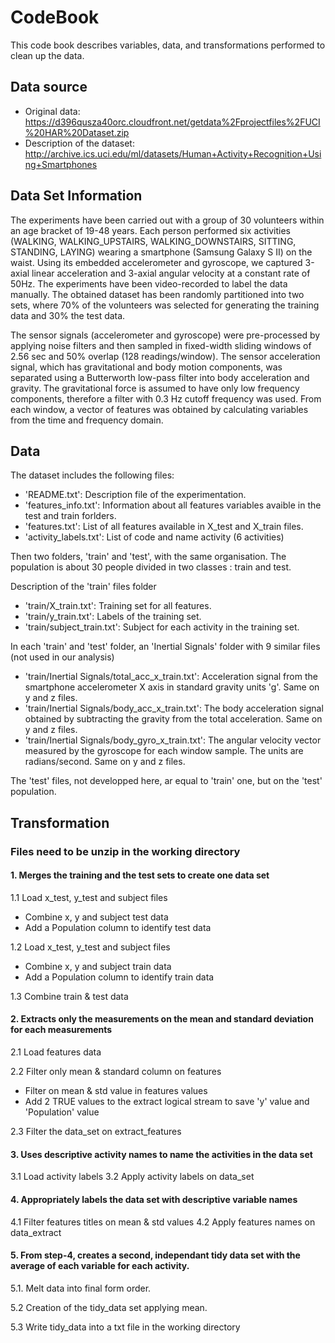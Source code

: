 # CodeBook

This code book describes variables, data, and transformations performed to clean up the data.

## Data source

* Original data: https://d396qusza40orc.cloudfront.net/getdata%2Fprojectfiles%2FUCI%20HAR%20Dataset.zip
* Description of the dataset: http://archive.ics.uci.edu/ml/datasets/Human+Activity+Recognition+Using+Smartphones

## Data Set Information

The experiments have been carried out with a group of 30 volunteers within an age bracket of 19-48 years. Each person performed six activities (WALKING, WALKING_UPSTAIRS, WALKING_DOWNSTAIRS, SITTING, STANDING, LAYING) wearing a smartphone (Samsung Galaxy S II) on the waist. Using its embedded accelerometer and gyroscope, we captured 3-axial linear acceleration and 3-axial angular velocity at a constant rate of 50Hz. The experiments have been video-recorded to label the data manually. The obtained dataset has been randomly partitioned into two sets, where 70% of the volunteers was selected for generating the training data and 30% the test data.

The sensor signals (accelerometer and gyroscope) were pre-processed by applying noise filters and then sampled in fixed-width sliding windows of 2.56 sec and 50% overlap (128 readings/window). The sensor acceleration signal, which has gravitational and body motion components, was separated using a Butterworth low-pass filter into body acceleration and gravity. The gravitational force is assumed to have only low frequency components, therefore a filter with 0.3 Hz cutoff frequency was used. From each window, a vector of features was obtained by calculating variables from the time and frequency domain.

## Data

The dataset includes the following files:

* 'README.txt': Description file of the experimentation.
* 'features_info.txt': Information about all features variables avaible in the test and train forlders.
* 'features.txt': List of all features available in X_test and X_train files.
* 'activity_labels.txt': List of code and name activity (6 activities)

Then two folders, 'train' and 'test', with the same organisation. The population is about 30 people divided in two classes : train and test.

Description of the 'train' files folder

* 'train/X_train.txt': Training set for all features.
* 'train/y_train.txt': Labels of the training set.
* 'train/subject_train.txt': Subject for each activity in the training set.

In each 'train' and 'test' folder, an 'Inertial Signals' folder with 9 similar files (not used in our analysis)
* 'train/Inertial Signals/total_acc_x_train.txt': Acceleration signal from the smartphone accelerometer X axis in standard gravity units 'g'. Same on y and z files.
* 'train/Inertial Signals/body_acc_x_train.txt': The body acceleration signal obtained by subtracting the gravity from the total acceleration. Same on y and z files.
* 'train/Inertial Signals/body_gyro_x_train.txt': The angular velocity vector measured by the gyroscope for each window sample. The units are radians/second. Same on y and z files.

The 'test' files, not developped here, ar equal to 'train' one, but on the 'test' population.

## Transformation
### Files need to be unzip in the working directory

#### 1. Merges the training and the test sets to create one data set
1.1 Load x_test, y_test and subject files
* Combine x, y and subject test data
* Add a Population column to identify test data
  
1.2 Load x_test, y_test and subject files
* Combine x, y and subject train data
* Add a Population column to identify train data
		
1.3 Combine train & test data

#### 2. Extracts only the measurements on the mean and standard deviation for each measurements

2.1 Load features data
        
2.2 Filter only mean & standard column on features
* Filter on mean & std value in features values
* Add 2 TRUE values to the extract logical stream to save 'y' value and 'Population' value

2.3 Filter the data_set on extract_features
       
#### 3. Uses descriptive activity names to name the activities in the data set
3.1 Load activity labels
3.2 Apply activity labels on data_set

#### 4. Appropriately labels the data set with descriptive variable names
4.1 Filter features titles on mean & std values
4.2 Apply features names on data_extract
        
#### 5. From step-4, creates a second, independant tidy data set with the average of each variable for each activity.
     
5.1. Melt data into final form order.

5.2 Creation of the tidy_data set applying mean.

5.3 Write tidy_data into a txt file in the working directory
